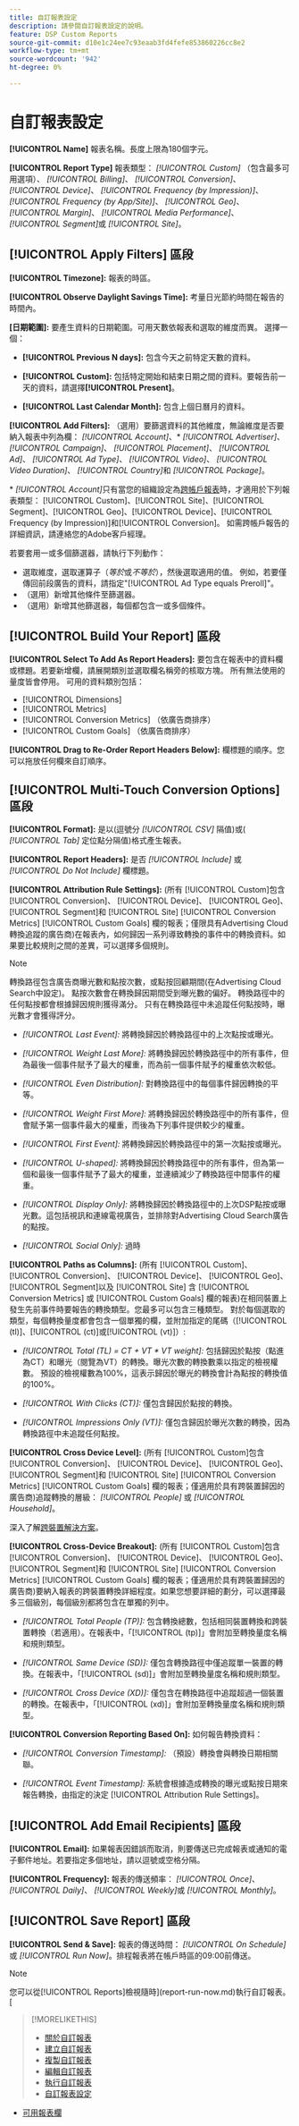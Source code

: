 ```yaml
---
title: 自訂報表設定
description: 請參閱自訂報表設定的說明。
feature: DSP Custom Reports
source-git-commit: d10e1c24ee7c93eaab3fd4fefe853860226cc8e2
workflow-type: tm+mt
source-wordcount: '942'
ht-degree: 0%

---
```



# 自訂報表設定

**[!UICONTROL Name]** 報表名稱。長度上限為180個字元。

**[!UICONTROL Report Type]** 報表類型： *[!UICONTROL Custom]* （包含最多可用選項）、  *[!UICONTROL Billing]*、  *[!UICONTROL Conversion]*、  *[!UICONTROL Device]*、  *[!UICONTROL Frequency (by Impression)]*、   *[!UICONTROL Frequency (by App/Site)]*、  *[!UICONTROL Geo]*、  *[!UICONTROL Margin]*、  *[!UICONTROL Media Performance]*、   *[!UICONTROL Segment]*&#x200B;或 *[!UICONTROL Site]*。

## [!UICONTROL Apply Filters] 區段

**[!UICONTROL Timezone]:** 報表的時區。

**[!UICONTROL Observe Daylight Savings Time]:** 考量日光節約時間在報告的時間內。

**\[日期範圍\]:** 要產生資料的日期範圍。可用天數依報表和選取的維度而異。 選擇一個：

* **[!UICONTROL Previous N days]:** 包含今天之前特定天數的資料。

* **[!UICONTROL Custom]:** 包括特定開始和結束日期之間的資料。要報告前一天的資料，請選擇&#x200B;**[!UICONTROL Present]**。

* **[!UICONTROL Last Calendar Month]:** 包含上個日曆月的資料。

**[!UICONTROL Add Filters]:** （選用）要篩選資料的其他維度，無論維度是否要納入報表中列為欄： *[!UICONTROL Account]*、\*  *[!UICONTROL Advertiser]*、  *[!UICONTROL Campaign]*、  *[!UICONTROL Placement]*、  *[!UICONTROL Ad]*、  *[!UICONTROL Ad Type]*、  *[!UICONTROL Video]*、  *[!UICONTROL Video Duration]*、  *[!UICONTROL Country]*&#x200B;和 *[!UICONTROL Package]*。

\* *[!UICONTROL Account]*&#x200B;只有當您的組織設定為[跨帳戶報表](report-about.md#cross-account-reporting)時，才適用於下列報表類型： [!UICONTROL Custom]、[!UICONTROL Site]、[!UICONTROL Segment]、[!UICONTROL Geo]、[!UICONTROL Device]、[!UICONTROL Frequency (by Impression)]和[!UICONTROL Conversion]。 如需跨帳戶報告的詳細資訊，請連絡您的Adobe客戶經理。

若要套用一或多個篩選器，請執行下列動作：

* 選取維度，選取運算子（*等於*&#x200B;或&#x200B;*不等於*），然後選取適用的值。 例如，若要僅傳回前段廣告的資料，請指定&quot;[!UICONTROL Ad Type equals Preroll]&quot;。
* （選用）新增其他條件至篩選器。
* （選用）新增其他篩選器，每個都包含一或多個條件。

## [!UICONTROL Build Your Report] 區段

**[!UICONTROL Select To Add As Report Headers]:**  要包含在報表中的資料欄或標題。若要新增欄，請展開類別並選取欄名稱旁的核取方塊。 所有無法使用的量度皆會停用。 可用的資料類別包括：

* [!UICONTROL  Dimensions]
* [!UICONTROL Metrics]
* [!UICONTROL Conversion Metrics] （依廣告商排序）
* [!UICONTROL Custom Goals] （依廣告商排序）

**[!UICONTROL Drag to Re-Order Report Headers Below]:** 欄標題的順序。您可以拖放任何欄來自訂順序。

## [!UICONTROL Multi-Touch Conversion Options] 區段

**[!UICONTROL Format]:** 是以(逗號分 *[!UICONTROL CSV]* 隔值)或( *[!UICONTROL Tab]* 定位點分隔值)格式產生報表。

**[!UICONTROL Report Headers]:** 是否 *[!UICONTROL Include]* 或 *[!UICONTROL Do Not Include]* 欄標題。

**[!UICONTROL Attribution Rule Settings]:** (所有 [!UICONTROL Custom]包含 [!UICONTROL Conversion]、 [!UICONTROL Device]、 [!UICONTROL Geo]、 [!UICONTROL Segment]和 [!UICONTROL Site]  [!UICONTROL Conversion Metrics]  [!UICONTROL Custom Goals] 欄的報表；僅限具有Advertising Cloud轉換追蹤的廣告商)在報表內，如何歸因一系列導致轉換的事件中的轉換資料。如果要比較規則之間的差異，可以選擇多個規則。

>[!NOTE]
>
>轉換路徑包含廣告商曝光數和點按次數，或點按回顧期間(在Advertising Cloud Search中設定)。 點按次數會在轉換歸因期間受到曝光數的偏好。 轉換路徑中的任何點按都會根據歸因規則獲得滿分。 只有在轉換路徑中未追蹤任何點按時，曝光數才會獲得評分。

* *[!UICONTROL Last Event]:* 將轉換歸因於轉換路徑中的上次點按或曝光。

* *[!UICONTROL Weight Last More]:* 將轉換歸因於轉換路徑中的所有事件，但為最後一個事件賦予了最大的權重，而為前一個事件賦予的權重依次較低。

* *[!UICONTROL Even Distribution]:* 對轉換路徑中的每個事件歸因轉換的平等。

* *[!UICONTROL Weight First More]:* 將轉換歸因於轉換路徑中的所有事件，但會賦予第一個事件最大的權重，而後為下列事件提供較少的權重。

* *[!UICONTROL First Event]:* 將轉換歸因於轉換路徑中的第一次點按或曝光。

* *[!UICONTROL U-shaped]:* 將轉換歸因於轉換路徑中的所有事件，但為第一個和最後一個事件賦予了最大的權重，並連續減少了轉換路徑中間事件的權重。

* *[!UICONTROL Display Only]:*  將轉換歸因於轉換路徑中的上次DSP點按或曝光數。這包括視訊和連線電視廣告，並排除對Advertising Cloud Search廣告的點按。

* *[!UICONTROL Social Only]:* 過時

<!-- See also [How Attribution Rules Are Calculated for Adobe Advertising Cloud](). -->

**[!UICONTROL Paths as Columns]:**  (所有 [!UICONTROL Custom]、 [!UICONTROL Conversion]、 [!UICONTROL Device]、 [!UICONTROL Geo]、 [!UICONTROL Segment]以及 [!UICONTROL Site] 含 [!UICONTROL Conversion Metrics] 或 [!UICONTROL Custom Goals] 欄的報表)在相同裝置上發生先前事件時要報告的轉換類型。您最多可以包含三種類型。 對於每個選取的類型，每個轉換量度都會包含一個單獨的欄，並附加指定的尾碼（[!UICONTROL (tl)]、[!UICONTROL (ct)]或[!UICONTROL (vt)]）:

* *[!UICONTROL Total (TL) = CT + VT \* VT weight]:* 包括歸因於點按（點進為CT）和曝光（閱覽為VT）的轉換。曝光次數的轉換數乘以指定的檢視權數。 預設的檢視權數為100%，這表示歸因於曝光的轉換會計為點按的轉換值的100%。

* *[!UICONTROL With Clicks (CT)]:* 僅包含歸因於點按的轉換。

* *[!UICONTROL Impressions Only (VT)]:* 僅包含歸因於曝光次數的轉換，因為轉換路徑中未追蹤任何點按。

**[!UICONTROL Cross Device Level]:**  (所有 [!UICONTROL Custom]包含 [!UICONTROL Conversion]、 [!UICONTROL Device]、 [!UICONTROL Geo]、 [!UICONTROL Segment]和 [!UICONTROL Site]  [!UICONTROL Conversion Metrics]  [!UICONTROL Custom Goals] 欄的報表；僅適用於具有跨裝置歸因的廣告商)追蹤轉換的層級： *[!UICONTROL People]* 或 *[!UICONTROL Household]*。

深入了解[跨裝置解決方案](/help/dsp/introduction/features/cross-device-solutions.md)。

**[!UICONTROL Cross-Device Breakout]:** (所有 [!UICONTROL Custom]包含 [!UICONTROL Conversion]、 [!UICONTROL Device]、 [!UICONTROL Geo]、 [!UICONTROL Segment]和 [!UICONTROL Site]  [!UICONTROL Conversion Metrics]  [!UICONTROL Custom Goals] 欄的報表；僅適用於具有跨裝置歸因的廣告商)要納入報表的跨裝置轉換詳細程度。如果您想要詳細的劃分，可以選擇最多三個級別，每個級別都將包含在單獨的列中。

* *[!UICONTROL Total People (TP)]:* 包含轉換總數，包括相同裝置轉換和跨裝置轉換（若適用）。在報表中，「[!UICONTROL (tp)]」會附加至轉換量度名稱和規則類型。

* *[!UICONTROL Same Device (SD)]:* 僅包含轉換路徑中僅追蹤單一裝置的轉換。在報表中，「[!UICONTROL (sd)]」會附加至轉換量度名稱和規則類型。

* *[!UICONTROL Cross Device (XD)]:* 僅包含在轉換路徑中追蹤超過一個裝置的轉換。在報表中，「[!UICONTROL (xd)]」會附加至轉換量度名稱和規則類型。

**[!UICONTROL Conversion Reporting Based On]:**  如何報告轉換資料：

* *[!UICONTROL Conversion Timestamp]:* （預設）轉換會與轉換日期相關聯。

* *[!UICONTROL Event Timestamp]:* 系統會根據造成轉換的曝光或點按日期來報告轉換，由指定的決定 [!UICONTROL Attribution Rule Settings]。

## [!UICONTROL Add Email Recipients] 區段

**[!UICONTROL Email]:** 如果報表因錯誤而取消，則要傳送已完成報表或通知的電子郵件地址。若要指定多個地址，請以逗號或空格分隔。

**[!UICONTROL Frequency]:** 報表的傳送頻率： *[!UICONTROL Once]*、  *[!UICONTROL Daily]*、  *[!UICONTROL Weekly]*&#x200B;或 *[!UICONTROL Monthly]*。

## [!UICONTROL Save Report] 區段

**[!UICONTROL Send & Save]:** 報表的傳送時間： *[!UICONTROL On Schedule]* 或 *[!UICONTROL Run Now]*。排程報表將在帳戶時區的09:00前傳送。

>[!NOTE]
>
>您可以從[!UICONTROL Reports]檢視隨時](report-run-now.md)執行自訂報表。[

>[!MORELIKETHIS]
>
>* [關於自訂報表](/help/dsp/reports/report-about.md)
>* [建立自訂報表](/help/dsp/reports/report-create.md)
>* [複製自訂報表](/help/dsp/reports/report-copy.md)
>* [編輯自訂報表](/help/dsp/reports/report-edit.md)
>* [執行自訂報表](/help/dsp/reports/report-run-now.md)
>* [自訂報表設定](/help/dsp/reports/report-settings.md)

* [可用報表欄](/help/dsp/reports/report-columns.md)
